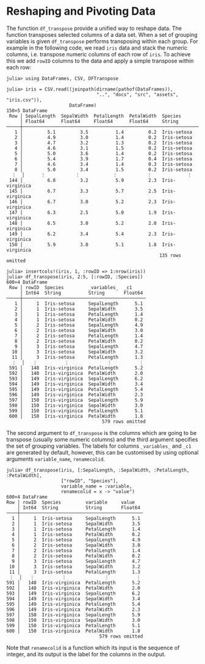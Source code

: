 # Reshaping and Pivoting Data

The function `df_transpose` provide a unified way to reshape data. The function transposes selected columns of a data set. When a set of grouping variables is given `df_transpose` performs transposing within each group.
For example in the following code, we read `iris` data and stack the numeric columns, i.e. transpose numeric columns of each row of `iris`. To achieve this we add `rowID` columns to the data and apply a simple transpose within each row:

```jldoctest reshape
julia> using DataFrames, CSV, DFTranspose

julia> iris = CSV.read((joinpath(dirname(pathof(DataFrames)),
                                 "..", "docs", "src", "assets", "iris.csv")),
                       DataFrame)
150×5 DataFrame
 Row │ SepalLength  SepalWidth  PetalLength  PetalWidth  Species
     │ Float64      Float64     Float64      Float64     String
─────┼──────────────────────────────────────────────────────────────────
   1 │         5.1         3.5          1.4         0.2  Iris-setosa
   2 │         4.9         3.0          1.4         0.2  Iris-setosa
   3 │         4.7         3.2          1.3         0.2  Iris-setosa
   4 │         4.6         3.1          1.5         0.2  Iris-setosa
   5 │         5.0         3.6          1.4         0.2  Iris-setosa
   6 │         5.4         3.9          1.7         0.4  Iris-setosa
   7 │         4.6         3.4          1.4         0.3  Iris-setosa
   8 │         5.0         3.4          1.5         0.2  Iris-setosa
  ⋮  │      ⋮           ⋮            ⋮           ⋮             ⋮
 144 │         6.8         3.2          5.9         2.3  Iris-virginica
 145 │         6.7         3.3          5.7         2.5  Iris-virginica
 146 │         6.7         3.0          5.2         2.3  Iris-virginica
 147 │         6.3         2.5          5.0         1.9  Iris-virginica
 148 │         6.5         3.0          5.2         2.0  Iris-virginica
 149 │         6.2         3.4          5.4         2.3  Iris-virginica
 150 │         5.9         3.0          5.1         1.8  Iris-virginica
                                                        135 rows omitted

julia> insertcols!(iris, 1, :rowID => 1:nrow(iris))
julia> df_transpose(iris, 2:5, [:rowID, :Species])
600×4 DataFrame
 Row │ rowID  Species         _variables_  _c1     
     │ Int64  String          String       Float64
─────┼─────────────────────────────────────────────
   1 │     1  Iris-setosa     SepalLength      5.1
   2 │     1  Iris-setosa     SepalWidth       3.5
   3 │     1  Iris-setosa     PetalLength      1.4
   4 │     1  Iris-setosa     PetalWidth       0.2
   5 │     2  Iris-setosa     SepalLength      4.9
   6 │     2  Iris-setosa     SepalWidth       3.0
   7 │     2  Iris-setosa     PetalLength      1.4
   8 │     2  Iris-setosa     PetalWidth       0.2
   9 │     3  Iris-setosa     SepalLength      4.7
  10 │     3  Iris-setosa     SepalWidth       3.2
  11 │     3  Iris-setosa     PetalLength      1.3
  ⋮  │   ⋮          ⋮              ⋮          ⋮
 591 │   148  Iris-virginica  PetalLength      5.2
 592 │   148  Iris-virginica  PetalWidth       2.0
 593 │   149  Iris-virginica  SepalLength      6.2
 594 │   149  Iris-virginica  SepalWidth       3.4
 595 │   149  Iris-virginica  PetalLength      5.4
 596 │   149  Iris-virginica  PetalWidth       2.3
 597 │   150  Iris-virginica  SepalLength      5.9
 598 │   150  Iris-virginica  SepalWidth       3.0
 599 │   150  Iris-virginica  PetalLength      5.1
 600 │   150  Iris-virginica  PetalWidth       1.8
                                   579 rows omitted
```

The second argument to `df_transpose` is the columns which are going to be transpose
 (usually some numeric columns) and the third argument specifies the set of grouping variables.
The labels for columns `_variables_` and `_c1` are generated by default, however,
this can be customised by using optional arguments `variable_name`, `renamecolid`.

```jldoctest reshape
julia> df_transpose(iris, [:SepalLength, :SepalWidth, :PetalLength, :PetalWidth],
                    ["rowID", "Species"],
                    variable_name = :variable,
                    renamecolid = x -> "value")
600×4 DataFrame
Row │ rowID  Species         variable     value   
    │ Int64  String          String       Float64
────┼─────────────────────────────────────────────
  1 │     1  Iris-setosa     SepalLength      5.1
  2 │     1  Iris-setosa     SepalWidth       3.5
  3 │     1  Iris-setosa     PetalLength      1.4
  4 │     1  Iris-setosa     PetalWidth       0.2
  5 │     2  Iris-setosa     SepalLength      4.9
  6 │     2  Iris-setosa     SepalWidth       3.0
  7 │     2  Iris-setosa     PetalLength      1.4
  8 │     2  Iris-setosa     PetalWidth       0.2
  9 │     3  Iris-setosa     SepalLength      4.7
 10 │     3  Iris-setosa     SepalWidth       3.2
 11 │     3  Iris-setosa     PetalLength      1.3
 ⋮  │   ⋮          ⋮              ⋮          ⋮
591 │   148  Iris-virginica  PetalLength      5.2
592 │   148  Iris-virginica  PetalWidth       2.0
593 │   149  Iris-virginica  SepalLength      6.2
594 │   149  Iris-virginica  SepalWidth       3.4
595 │   149  Iris-virginica  PetalLength      5.4
596 │   149  Iris-virginica  PetalWidth       2.3
597 │   150  Iris-virginica  SepalLength      5.9
598 │   150  Iris-virginica  SepalWidth       3.0
599 │   150  Iris-virginica  PetalLength      5.1
600 │   150  Iris-virginica  PetalWidth       1.8
                                  579 rows omitted
```

Note that `renamecolid` is a function which its input is the sequence of integer, and
its output is the label for the columns in the output.
